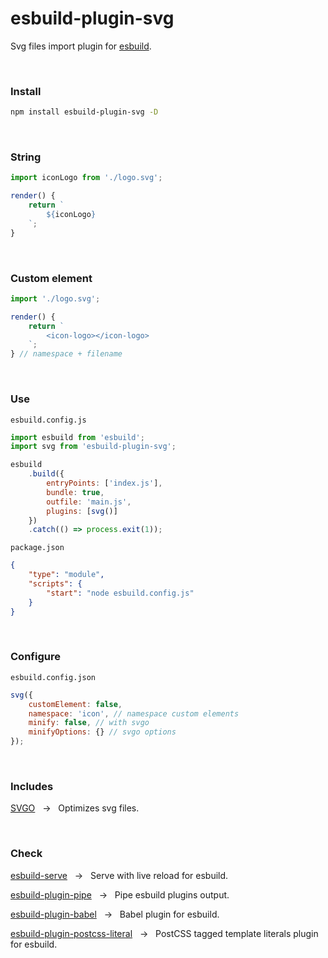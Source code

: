 <div></div>

# esbuild-plugin-svg

Svg files import plugin for [esbuild](https://github.com/evanw/esbuild).

<br>

### Install

```zsh
npm install esbuild-plugin-svg -D
```

<br>

### String

```js
import iconLogo from './logo.svg';

render() {
    return `
        ${iconLogo}
    `;
}
```

<br>

### Custom element

```js
import './logo.svg';

render() {
    return `
        <icon-logo></icon-logo>
    `;
} // namespace + filename
```

<br>

### Use

`esbuild.config.js`

```js
import esbuild from 'esbuild';
import svg from 'esbuild-plugin-svg';

esbuild
    .build({
        entryPoints: ['index.js'],
        bundle: true,
        outfile: 'main.js',
        plugins: [svg()]
    })
    .catch(() => process.exit(1));
```

`package.json`

```json
{
    "type": "module",
    "scripts": {
        "start": "node esbuild.config.js"
    }
}
```

<br>

### Configure

`esbuild.config.json`

```js
svg({
    customElement: false,
    namespace: 'icon', // namespace custom elements
    minify: false, // with svgo
    minifyOptions: {} // svgo options
});
```

<br>

### Includes

[SVGO](https://github.com/svg/svgo) &nbsp; → &nbsp; Optimizes svg files.

<br>

### Check

[esbuild-serve](https://github.com/nativew/esbuild-serve) &nbsp; → &nbsp; Serve with live reload for esbuild.

[esbuild-plugin-pipe](https://github.com/nativew/esbuild-plugin-pipe) &nbsp; → &nbsp; Pipe esbuild plugins output.

[esbuild-plugin-babel](https://github.com/nativew/esbuild-plugin-babel) &nbsp; → &nbsp; Babel plugin for esbuild.

[esbuild-plugin-postcss-literal](https://github.com/nativew/esbuild-plugin-postcss-literal) &nbsp; → &nbsp; PostCSS tagged template literals plugin for esbuild.

<br>
